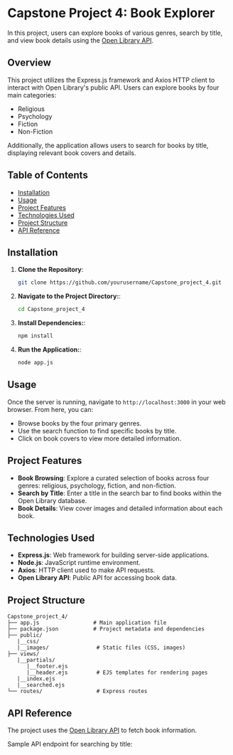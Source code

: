 # Capstone Project 4: Book Explorer

In this project, users can explore books of various genres, search by title, and view book details using the  [Open Library API](https://openlibrary.org/developers/api).

## Overview

This project utilizes the Express.js framework and Axios HTTP client to interact with Open Library's public API. Users can explore books by four main categories:

- Religious
- Psychology
- Fiction
- Non-Fiction

Additionally, the application allows users to search for books by title, displaying relevant book covers and details.

## Table of Contents

- [Installation](#installation)
- [Usage](#usage)
- [Project Features](#project-features)
- [Technologies Used](#technologies-used)
- [Project Structure](#project-structure)
- [API Reference](#api-reference)

## Installation

1. **Clone the Repository**:
   ```bash
   git clone https://github.com/yourusername/Capstone_project_4.git
2. **Navigate to the Project Directory:**:
   ```bash
   cd Capstone_project_4
3. **Install Dependencies:**:
   ```bash
   npm install
4. **Run the Application:**:
   ```bash
   node app.js
## Usage

Once the server is running, navigate to `http://localhost:3000` in your web browser. From here, you can:

- Browse books by the four primary genres.
- Use the search function to find specific books by title.
- Click on book covers to view more detailed information.

## Project Features

- **Book Browsing**: Explore a curated selection of books across four genres: religious, psychology, fiction, and non-fiction.
- **Search by Title**: Enter a title in the search bar to find books within the Open Library database.
- **Book Details**: View cover images and detailed information about each book.

## Technologies Used

- **Express.js**: Web framework for building server-side applications.
- **Node.js**: JavaScript runtime environment.
- **Axios**: HTTP client used to make API requests.
- **Open Library API**: Public API for accessing book data.
## Project Structure

```plaintext
Capstone_project_4/
├── app.js                 # Main application file
├── package.json           # Project metadata and dependencies
├── public/
   |__css/
   |__images/               # Static files (CSS, images)
├── views/
   |__partials/
      |__footer.ejs
      |__header.ejs         # EJS templates for rendering pages
   |__index.ejs
   |__searched.ejs        
└── routes/                 # Express routes
```
## API Reference

The project uses the [Open Library API](https://openlibrary.org/developers/api) to fetch book information.

Sample API endpoint for searching by title:
